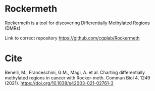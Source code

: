 # Rockermeth
Rockermeth is a tool for discovering Differentially Methylated Regions (DMRs)

Link to correct repository https://github.com/cgplab/Rockermeth

# Cite
Benelli, M., Franceschini, G.M., Magi, A. et al. Charting differentially methylated regions in cancer with Rocker-meth. Commun Biol 4, 1249 (2021). https://doi.org/10.1038/s42003-021-02761-3
